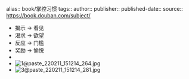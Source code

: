 alias:: book/掌控习惯
tags:: 
author:: 
publisher:: 
published-date:: 
source:: https://book.douban.com/subject/

- 揭示 -> 看见
- 渴求 -> 欲望
- 反应 -> 门槛
- 奖励 -> 愉悦
-
- ![1@paste_220211_151214_264.jpg](../assets/1@paste_220211_151214_264_1647192994568_0.jpg)
- ![3@paste_220211_151214_281.jpg](../assets/3@paste_220211_151214_281_1647193002026_0.jpg)
